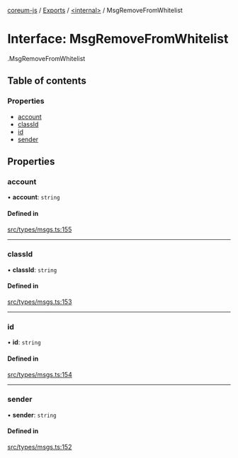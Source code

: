 [coreum-js](../README.md) / [Exports](../modules.md) / [<internal\>](../modules/internal_.md) / MsgRemoveFromWhitelist

# Interface: MsgRemoveFromWhitelist

[<internal>](../modules/internal_.md).MsgRemoveFromWhitelist

## Table of contents

### Properties

- [account](internal_.MsgRemoveFromWhitelist.md#account)
- [classId](internal_.MsgRemoveFromWhitelist.md#classid)
- [id](internal_.MsgRemoveFromWhitelist.md#id)
- [sender](internal_.MsgRemoveFromWhitelist.md#sender)

## Properties

### account

• **account**: `string`

#### Defined in

[src/types/msgs.ts:155](https://github.com/PulsaraIO/coreum-js/blob/37352c6/src/types/msgs.ts#L155)

___

### classId

• **classId**: `string`

#### Defined in

[src/types/msgs.ts:153](https://github.com/PulsaraIO/coreum-js/blob/37352c6/src/types/msgs.ts#L153)

___

### id

• **id**: `string`

#### Defined in

[src/types/msgs.ts:154](https://github.com/PulsaraIO/coreum-js/blob/37352c6/src/types/msgs.ts#L154)

___

### sender

• **sender**: `string`

#### Defined in

[src/types/msgs.ts:152](https://github.com/PulsaraIO/coreum-js/blob/37352c6/src/types/msgs.ts#L152)
